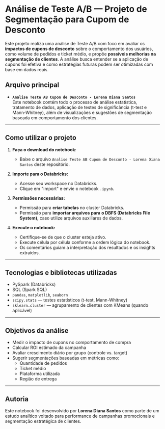 
# Análise de Teste A/B — Projeto de Segmentação para Cupom de Desconto

Este projeto realiza uma análise de Teste A/B com foco em avaliar os **impactos de cupons de desconto** sobre o comportamento dos usuários, como volume de pedidos e ticket médio, e propõe **possíveis melhorias na segmentação de clientes**. A análise busca entender se a aplicação de cupons foi efetiva e como estratégias futuras podem ser otimizadas com base em dados reais.

## Arquivo principal

- **`Analise Teste AB Cupom de Desconto - Lorena Diana Santos`**  
  Este notebook contém todo o processo de análise estatística, tratamento de dados, aplicação de testes de significância (t-test e Mann-Whitney), além de visualizações e sugestões de segmentação baseada em comportamento dos clientes.

---

## Como utilizar o projeto

1. **Faça o download do notebook:**
   - Baixe o arquivo `Analise Teste AB Cupom de Desconto - Lorena Diana Santos` deste repositório.

2. **Importe para o Databricks:**
   - Acesse seu workspace no Databricks.
   - Clique em "Import" e envie o notebook `.ipynb`.

3. **Permissões necessárias:**
   - Permissão para **criar tabelas** no cluster Databricks.
   - Permissão para **importar arquivos para o DBFS (Databricks File System)**, caso utilize arquivos auxiliares de dados.

4. **Execute o notebook:**
   - Certifique-se de que o cluster esteja ativo.
   - Execute célula por célula conforme a ordem lógica do notebook.
   - Os comentários guiam a interpretação dos resultados e os insights extraídos.

---

## Tecnologias e bibliotecas utilizadas

- PySpark (Databricks)
- SQL (Spark SQL)
- `pandas`, `matplotlib`, `seaborn`
- `scipy.stats` — testes estatísticos (t-test, Mann-Whitney)
- `sklearn.cluster` — agrupamento de clientes com KMeans (quando aplicável)

---

## Objetivos da análise

- Medir o impacto de cupons no comportamento de compra
- Calcular ROI estimado da campanha
- Avaliar crescimento diário por grupo (controle vs. target)
- Sugerir segmentações baseadas em métricas como:
  - Quantidade de pedidos
  - Ticket médio
  - Plataforma utilizada
  - Região de entrega

---

## Autoria

Este notebook foi desenvolvido por **Lorena Diana Santos** como parte de um estudo analítico voltado para performance de campanhas promocionais e segmentação estratégica de clientes.
